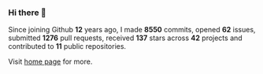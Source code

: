 ### Hi there 👋

Since joining Github **12** years ago, I made **8550** commits, opened **62** issues, submitted **1276** pull requests, received **137** stars across **42** projects and contributed to **11** public repositories.

Visit <a href="https://j15h.nu">home page</a> for more.
